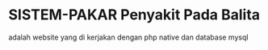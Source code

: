 # SISTEM-PAKAR Penyakit Pada Balita
adalah website yang di kerjakan dengan php native dan database mysql
